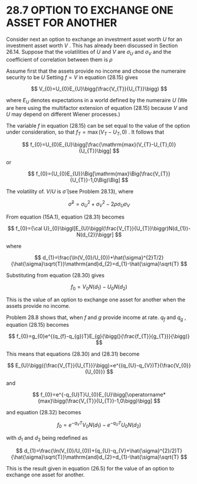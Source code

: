 # 28.7 OPTION TO EXCHANGE ONE ASSET FOR ANOTHER  

Consider next an option to exchange an investment asset worth $U$ for an investment asset worth $V$ . This has already been discussed in Section 26.14. Suppose that the volatilities of $U$ and $V$ are $\sigma_{U}$ and $\sigma_{V}$ and the coefficient of correlation between them is $\rho$  

Assume first that the assets provide no income and choose the numeraire security to be $U$ Setting $f=V$ in equation (28.15) gives  

$$
V_{0}=U_{0}E_{U}\bigg(\frac{V_{T}}{U_{T}}\bigg)
$$  

where $E_{U}$ denotes expectations in a world defined by the numeraire $U$ (We are here using the multifactor extension of equation (28.15) because $V$ and $U$ may depend on different Wiener processes.)  

The variable $f$ in equation (28.15) can be set equal to the value of the option under consideration, so that $f_{T}=\operatorname*{max}(V_{T}-U_{T},0)$ . It follows that  

$$
f_{0}=U_{0}E_{U}\bigg[\frac{\mathrm{max}(V_{T}-U_{T},0)}{U_{T}}\bigg]
$$  

or  

$$
f_{0}={U_{0}E_{U}}\Big[\mathrm{max}\Big(\frac{V_{T}}{U_{T}}-1,0\Big)\Big]
$$  

The volatility of. $V/U$ is $\hat{\sigma}$ (see Problem 28.13), where  

$$
\hat{\sigma}^{2}=\sigma_{U}^{2}+\sigma_{V}^{2}-2\rho\sigma_{U}\sigma_{V}
$$  

From equation (15A.1), equation (28.31) becomes  

$$
f_{0}={\cal U}_{0}\biggl[E_{U}\biggl(\frac{V_{T}}{U_{T}}\biggr)N(d_{1})-N(d_{2})\biggr]
$$  

where  

$$
d_{1}=\frac{\ln(V_{0}/U_{0})+\hat{\sigma}^{2}T/2}{\hat{\sigma}\sqrt{T}}\mathrm{and}d_{2}=d_{1}-\hat{\sigma}\sqrt{T}
$$  

Substituting from equation (28.30) gives  

$$
f_{0}=V_{0}N(d_{1})-U_{0}N(d_{2})
$$  

This is the value of an option to exchange one asset for another when the assets provide no income.  

Problem 28.8 shows that, when $f$ and $g$ provide income at rate. $q_{f}$ and $q_{g}$ , equation (28.15) becomes  

$$
f_{0}=g_{0}e^{(q_{f}-q_{g})T}E_{g}{\bigg(}{\frac{f_{T}}{g_{T}}}{\bigg)}
$$  

This means that equations (28.30) and (28.31) become  

$$
E_{U}\bigg({\frac{V_{T}}{U_{T}}}\bigg)=e^{(q_{U}-q_{V})T}{\frac{V_{0}}{U_{0}}}
$$  

and  

$$
f_{0}=e^{-q_{U}T}U_{0}E_{U}\bigg[\operatorname*{max}\bigg(\frac{V_{T}}{U_{T}}-1,0\bigg)\bigg]
$$  

and equation (28.32) becomes  

$$
f_{0}=e^{-q_{V}T}V_{0}N(d_{1})-e^{-q_{U}T}U_{0}N(d_{2})
$$  

with $d_{1}$ and $d_{2}$ being redefined as  

$$
d_{1}=\frac{\ln(V_{0}/U_{0})+(q_{U}-q_{V}+\hat{\sigma}^{2}/2)T}{\hat{\sigma}\sqrt{T}}\mathrm{and}d_{2}=d_{1}-\hat{\sigma}\sqrt{T}
$$  

This is the result given in equation (26.5) for the value of an option to exchange one asset for another.  

